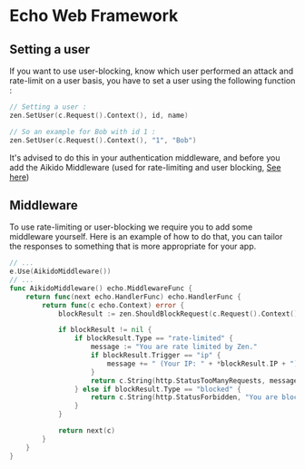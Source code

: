 # Echo Web Framework

## Setting a user
If you want to use user-blocking, know which user performed an attack and rate-limit on a user basis, you have to set  a user using the following function :
```go
// Setting a user : 
zen.SetUser(c.Request().Context(), id, name)

// So an example for Bob with id 1 :
zen.SetUser(c.Request().Context(), "1", "Bob")
```
It's advised to do this in your authentication middleware, and before you add the Aikido Middleware (used for rate-limiting and user blocking, [See here](#middleware))

## Middleware
To use rate-limiting or user-blocking we require you to add some middleware yourself.
Here is an example of how to do that, you can tailor the responses to something that is more appropriate for your app.
```go
// ...
e.Use(AikidoMiddleware())
// ...
func AikidoMiddleware() echo.MiddlewareFunc {
	return func(next echo.HandlerFunc) echo.HandlerFunc {
		return func(c echo.Context) error {
			blockResult := zen.ShouldBlockRequest(c.Request().Context())

			if blockResult != nil {
				if blockResult.Type == "rate-limited" {
					message := "You are rate limited by Zen."
					if blockResult.Trigger == "ip" {
						message += " (Your IP: " + *blockResult.IP + ")"
					}
					return c.String(http.StatusTooManyRequests, message)
				} else if blockResult.Type == "blocked" {
					return c.String(http.StatusForbidden, "You are blocked by Zen.")
				}
			}

			return next(c)
		}
	}
}
```
